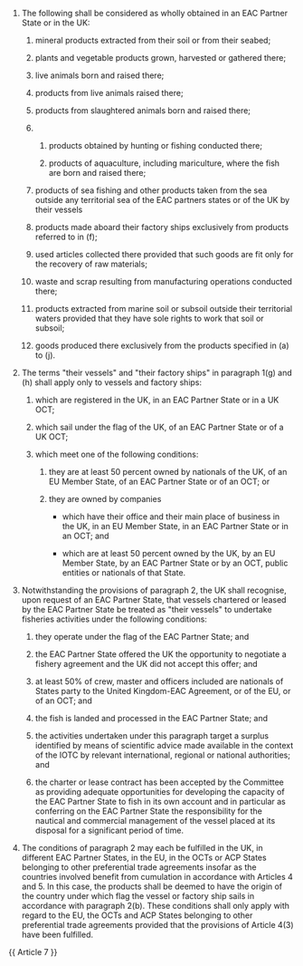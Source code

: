 
1. The following shall be considered as wholly obtained in an EAC Partner State or in the UK:

   1. mineral products extracted from their soil or from their seabed;

   2. plants and vegetable products grown, harvested or gathered there;

   3. live animals born and raised there;

   4. products from live animals raised there;

   5. products from slaughtered animals born and raised there;

   6. 
      1. products obtained by hunting or fishing conducted there;

      2. products of aquaculture, including mariculture, where the fish are born and raised there;

   7. products of sea fishing and other products taken from the sea outside any territorial sea of the EAC partners states or of the UK by their vessels

   8. products made aboard their factory ships exclusively from products referred to in (f);

   9. used articles collected there provided that such goods are fit only for the recovery of raw materials;

   10. waste and scrap resulting from manufacturing operations conducted there;

   11. products extracted from marine soil or subsoil outside their territorial waters provided that they have sole rights to work that soil or subsoil;

   12. goods produced there exclusively from the products specified in (a) to (j).

2. The terms "their vessels" and "their factory ships" in paragraph 1(g) and (h) shall apply only to vessels and factory ships:

   1. which are registered in the UK, in an EAC Partner State or in a UK OCT;

   2. which sail under the flag of the UK, of an EAC Partner State or of a UK OCT;

   3. which meet one of the following conditions:

      1. they are at least 50 percent owned by nationals of the UK, of an EU Member State, of an EAC Partner State or of an OCT; or

      2. they are owned by companies

         - which have their office and their main place of business in the UK, in an EU Member State, in an EAC Partner State or in an OCT; and

         - which are at least 50 percent owned by the UK, by an EU Member State, by an EAC Partner State or by an OCT, public entities or nationals of that State.

3. Notwithstanding the provisions of paragraph 2, the UK shall recognise, upon request of an EAC Partner State, that vessels chartered or leased by the EAC Partner State be treated as "their vessels" to undertake fisheries activities under the following conditions:

   1. they operate under the flag of the EAC Partner State; and

   2. the EAC Partner State offered the UK the opportunity to negotiate a fishery agreement and the UK did not accept this offer; and

   3. at least 50% of crew, master and officers included are nationals of States party to the United Kingdom-EAC Agreement, or of the EU, or of an OCT; and

   4. the fish is landed and processed in the EAC Partner State; and

   5. the activities undertaken under this paragraph target a surplus identified by means of scientific advice made available in the context of the IOTC by relevant international, regional or national authorities; and

   6. the charter or lease contract has been accepted by the Committee as providing adequate opportunities for developing the capacity of the EAC Partner State to fish in its own account and in particular as conferring on the EAC Partner State the responsibility for the nautical and commercial management of the vessel placed at its disposal for a significant period of time.

4. The conditions of paragraph 2 may each be fulfilled in the UK, in different EAC Partner States, in the EU, in the OCTs or ACP States belonging to other preferential trade agreements insofar as the countries involved benefit from cumulation in accordance with Articles 4 and 5. In this case, the products shall be deemed to have the origin of the country under which flag the vessel or factory ship sails in accordance with paragraph 2(b).
These conditions shall only apply with regard to the EU, the OCTs and ACP States belonging to other preferential trade agreements provided that the provisions of Article 4(3) have been fulfilled.

{{ Article 7 }}
